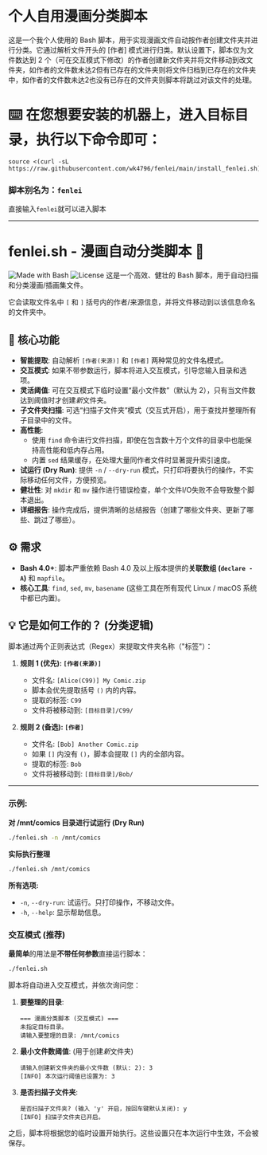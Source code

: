 # 个人自用漫画分类脚本

这是一个我个人使用的 Bash 脚本，用于实现漫画文件自动按作者创建文件夹并进行分类。它通过解析文件开头的 [作者] 模式进行归类。默认设置下，脚本仅为文件数达到 2 个（可在交互模式下修改）的作者创建新文件夹并将文件移动到改文件夹，如作者的文件数未达2但有已存在的文件夹则将文件归档到已存在的文件夹中，如作者的文件数未达2也没有已存在的文件夹则脚本将跳过对该文件的处理。

# ⌨️ 在您想要安装的机器上，进入目标目录，执行以下命令即可：
```
source <(curl -sL https://raw.githubusercontent.com/wk4796/fenlei/main/install_fenlei.sh)
```
### 脚本别名为：`fenlei`
直接输入`fenlei`就可以进入脚本

---

# fenlei.sh - 漫画自动分类脚本 📂

![Made with Bash](https://img.shields.io/badge/Made%20with-Bash-blue.svg)
![License](https://img.shields.io/badge/license-MIT-green.svg) 这是一个高效、健壮的 Bash 脚本，用于自动扫描和分类漫画/插画集文件。

它会读取文件名中 `[` 和 `]` 括号内的作者/来源信息，并将文件移动到以该信息命名的文件夹中。

## 🚀 核心功能

* **智能提取**: 自动解析 `[作者(来源)]` 和 `[作者]` 两种常见的文件名模式。
* **交互模式**: 如果不带参数运行，脚本将进入交互模式，引导您输入目录和选项。
* **灵活阈值**: 可在交互模式下临时设置“最小文件数”（默认为 2），只有当文件数达到阈值时才创建*新*文件夹。
* **子文件夹扫描**: 可选“扫描子文件夹”模式（交互式开启），用于查找并整理所有子目录中的文件。
* **高性能**:
    * 使用 `find` 命令进行文件扫描，即使在包含数十万个文件的目录中也能保持高性能和低内存占用。
    * 内置 `sed` 结果缓存，在处理大量同作者文件时显著提升索引速度。
* **试运行 (Dry Run)**: 提供 `-n` / `--dry-run` 模式，只打印将要执行的操作，不实际移动任何文件，方便预览。
* **健壮性**: 对 `mkdir` 和 `mv` 操作进行错误检查，单个文件I/O失败不会导致整个脚本退出。
* **详细报告**: 操作完成后，提供清晰的总结报告（创建了哪些文件夹、更新了哪些、跳过了哪些）。

## ⚙️ 需求

* **Bash 4.0+**: 脚本严重依赖 Bash 4.0 及以上版本提供的**关联数组 (`declare -A`)** 和 `mapfile`。
* **核心工具**: `find`, `sed`, `mv`, `basename` (这些工具在所有现代 Linux / macOS 系统中都已内置)。

## 💡 它是如何工作的？ (分类逻辑)

脚本通过两个正则表达式（Regex）来提取文件夹名称（"标签"）：

1.  **规则 1 (优先): `[作者(来源)]`**
    * 文件名: `[Alice(C99)] My Comic.zip`
    * 脚本会优先提取括号 `()` 内的内容。
    * 提取的标签: `C99`
    * 文件将被移动到: `[目标目录]/C99/`

2.  **规则 2 (备选): `[作者]`**
    * 文件名: `[Bob] Another Comic.zip`
    * 如果 `[]` 内没有 `()`，脚本会提取 `[]` 内的全部内容。
    * 提取的标签: `Bob`
    * 文件将被移动到: `[目标目录]/Bob/`

---

### 示例:
**对 /mnt/comics 目录进行试运行 (Dry Run)**
```bash
./fenlei.sh -n /mnt/comics
```
**实际执行整理**
```bash
./fenlei.sh /mnt/comics
```

**所有选项:**

  * `-n`, `--dry-run`: 试运行。只打印操作，不移动文件。
  * `-h`, `--help`: 显示帮助信息。

### 交互模式 (推荐)

**最简单**的用法是**不带任何参数**直接运行脚本：

```bash
./fenlei.sh
```

脚本将自动进入交互模式，并依次询问您：

1.  **要整理的目录**:
    ```
    === 漫画分类脚本 (交互模式) ===
    未指定目标目录。
    请输入要整理的目录: /mnt/comics
    ```
2.  **最小文件数阈值**: (用于创建*新*文件夹)
    ```
    请输入创建新文件夹的最小文件数 (默认: 2): 3
    [INFO] 本次运行阈值已设置为: 3
    ```
3.  **是否扫描子文件夹**:
    ```
    是否扫描子文件夹? (输入 'y' 开启，按回车键默认关闭): y
    [INFO] 扫描子文件夹已开启。
    ```

之后，脚本将根据您的临时设置开始执行。这些设置只在本次运行中生效，不会被保存。
